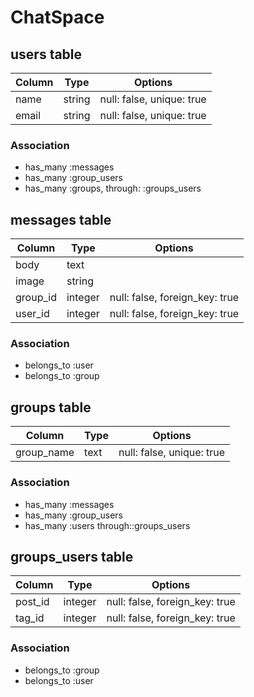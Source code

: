 # ChatSpace

## users table
|Column|Type|Options|
|------|----|-------|
|name|string|null: false, unique: true|
|email|string|null: false, unique: true|
### Association
- has_many :messages
- has_many :group_users
- has_many :groups, through: :groups_users

## messages table
|Column|Type|Options|
|------|----|-------|
|body|text||
|image|string||
|group_id|integer|null: false, foreign_key: true|
|user_id|integer|null: false, foreign_key: true|
### Association
- belongs_to :user
- belongs_to :group

## groups table
|Column|Type|Options|
|------|----|-------|
|group_name|text|null: false, unique: true|
### Association
- has_many :messages
- has_many :group_users
- has_many :users through::groups_users

## groups_users table
|Column|Type|Options|
|------|----|-------|
|post_id|integer|null: false, foreign_key: true|
|tag_id|integer|null: false, foreign_key: true|
### Association
- belongs_to :group
- belongs_to :user